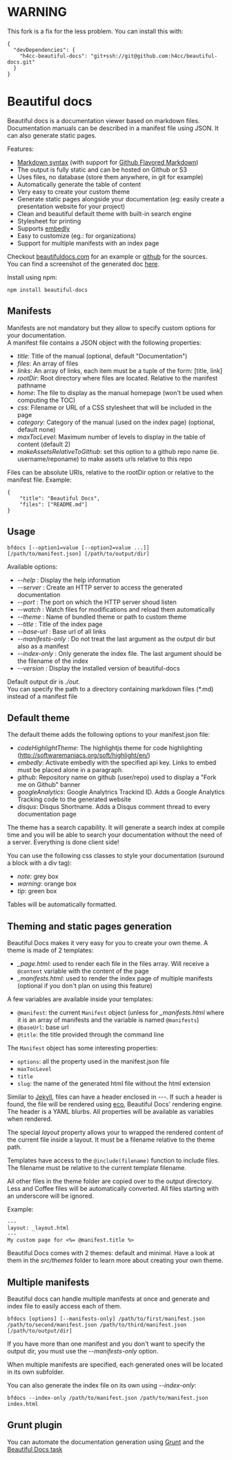 # WARNING

This fork is a fix for the less problem.
You can install this with:

```
{
  "devDependencies": {
    "h4cc-beautiful-docs": "git+ssh://git@github.com:h4cc/beautiful-docs.git"
  }
}
```

# Beautiful docs

Beautiful docs is a documentation viewer based on markdown files.  
Documentation manuals can be described in a manifest file using JSON.
It can also generate static pages.

Features:

 - [Markdown syntax](http://daringfireball.net/projects/markdown/syntax) (with support for [Github Flavored Markdown](http://github.github.com/github-flavored-markdown/))
 - The output is fully static and can be hosted on Github or S3
 - Uses files, no database (store them anywhere, in git for example)
 - Automatically generate the table of content
 - Very easy to create your custom theme
 - Generate static pages alongside your documentation (eg: easily create a presentation website for your project)
 - Clean and beautiful default theme with built-in search engine
 - Stylesheet for printing
 - Supports [embedly](http://embed.ly/)
 - Easy to customize (eg.: for organizations)
 - Support for multiple manifests with an index page

Checkout [beautifuldocs.com](http://beautifuldocs.com) for an example or [github](https://github.com/maximebf/beautiful-docs) for the sources.  
You can find a screenshot of the generated doc [here](https://github.com/maximebf/beautiful-docs/raw/master/docs/screenshot.png).

Install using npm:

    npm install beautiful-docs

## Manifests

Manifests are not mandatory but they allow to specify custom options for your documentation.  
A manifest file contains a JSON object with the following properties:

 - *title*: Title of the manual (optional, default "Documentation")
 - *files*: An array of files
 - *links*: An array of links, each item must be a tuple of the form: [title, link]
 - *rootDir*: Root directory where files are located. Relative to the manifest pathname
 - *home*: The file to display as the manual homepage (won't be used when computing the TOC)
 - *css*: Filename or URL of a CSS stylesheet that will be included in the page
 - *category*: Category of the manual (used on the index page) (optional, default none)
 - *maxTocLevel*: Maximum number of levels to display in the table of content (default 2)
 - *makeAssetsRelativeToGithub*: set this option to a github repo name (ie. username/reponame) to make assets urls relative to this repo

Files can be absolute URIs, relative to the rootDir option or relative to the manifest file.
Example:

    {
        "title": "Beautiful Docs",
        "files": ["README.md"]
    }

## Usage

    bfdocs [--option1=value [--option2=value ...]] [/path/to/manifest.json] [/path/to/output/dir]

Available options:

 - *--help* : Display the help information
 - *--server* : Create an HTTP server to access the generated documentation
 - *--port* : The port on which the HTTP server shoud listen
 - *--watch* : Watch files for modifications and reload them automatically
 - *--theme* : Name of bundled theme or path to custom theme
 - *--title* : Title of the index page
 - *--base-url* : Base url of all links
 - *--manifests-only* : Do not treat the last argument as the output dir but also as a manifest
 - *--index-only* : Only generate the index file. The last argument should be the filename of the index
 - *--version* : Display the installed version of beautiful-docs

Default output dir is *./out*.  
You can specify the path to a directory containing markdown files (\*.md) instead of a manifest file

## Default theme

The default theme adds the following options to your manifest.json file:

 - *codeHighlightTheme*: The highlightjs theme for code highlighting (http://softwaremaniacs.org/soft/highlight/en/)
 - *embedly*: Activate embedly with the specified api key. Links to embed must be placed alone in a paragraph.
 - *github*: Repository name on github (user/repo) used to display a "Fork me on Github" banner
 - *googleAnalytics*: Google Analytrics Trackind ID. Adds a Google Analytics Tracking code to the generated website
 - *disqus*: Disqus Shortname. Adds a Disqus comment thread to every documentation page

The theme has a search capability. It will generate a search index at compile time and
you will be able to search your documentation without the need of a server. Everything is done client side!

You can use the following css classes to style your documentation (suround a block with a div tag):

 - *note*: grey box
 - *warning*: orange box
 - *tip*: green box

Tables will be automatically formatted.

## Theming and static pages generation

Beautiful Docs makes it very easy for you to create your own theme.
A theme is made of 2 templates:

 - *\_page.html*: used to render each file in the files array. Will receive a `@content` variable with the content of the page
 - *\_manifests.html*: used to render the index page of multiple manifests (optional if you don't plan on using this feature)

A few variables are available inside your templates:

 - `@manifest`: the current `Manifest` object (unless for *_manifests.html* where it is an array of manifests and the variable is named `@manifests`)
 - `@baseUrl`: base url
 - `@title`: the title provided through the command line

The `Manifest` object has some interesting properties:

 - `options`: all the property used in the manifest.json file
 - `maxTocLevel`
 - `title`
 - `slug`: the name of the generated html file without the html extension

Similar to [Jekyll](http://jekyllrb.com), files can have a header enclosed
in *---*. If such a header is found, the file will be rendered using [eco](https://github.com/sstephenson/eco),
Beautiful Docs' rendering engine. The header is a YAML blurbs. All properties
will be available as variables when rendered.

The special *layout* property allows your to wrapped the rendered content
of the current file inside a layout. It must be a filename relative to the
theme path.

Templates have access to the `@include(filename)` function to include files.
The filename must be relative to the current template filename.

All other files in the theme folder are copied over to the output directory.
Less and Coffee files will be automatically converted.
All files starting with an underscore will be ignored.

Example:

    ---
    layout: _layout.html
    ---
    My custom page for <%= @manifest.title %>

Beautiful Docs comes with 2 themes: default and minimal. Have a look at them in the 
*src/themes* folder to learn more about creating your own theme.

## Multiple manifests

Beautiful docs can handle multiple manifests at once and generate and index file to
easily access each of them.

    bfdocs [options] [--manifests-only] /path/to/first/manifest.json /path/to/second/manifest.json /path/to/third/manifest.json [/path/to/output/dir]

If you have more than one manifest and you don't want to specify the output dir, you must use the *--manifests-only* option.

When multiple manifests are specified, each generated ones will be located in its own subfolder.

You can also generate the index file on its own using *--index-only*:

    bfdocs --index-only /path/to/manifest.json /path/to/manifest.json index.html


## Grunt plugin

You can automate the documentation generation using [Grunt][grunt] and the [Beautiful Docs task][task]


[grunt]: http://gruntjs.com
[task]: https://github.com/h2non/grunt-beautiful-docs
